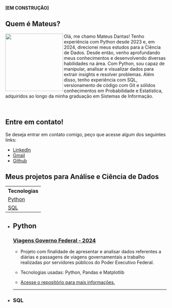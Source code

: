 **[EM CONSTRUÇÃO]**

## Quem é Mateus?
<img src="assets/perfil.png" width="180" align="left"> 

<p>Olá, me chamo Mateus Dantas! Tenho experiência com Python desde 2023 e, em 2024, direcionei meus estudos para a Ciência de Dados. Desde então, venho aprofundando meus conhecimentos e desenvolvendo diversas habilidades na área. Com Python, sou capaz de manipular, analisar e visualizar dados para extrair insights e resolver problemas. Além disso, tenho experiência com SQL, versionamento de código com Git e sólidos conhecimentos em Probabilidade e Estatística, adquiridos ao longo da minha graduação em Sistemas de Informação.</p>
<br>

## Entre em contato!
<p>Se deseja entrar em contato comigo, peço que acesse algum dos seguintes links:</p>

* [LinkedIn](https://www.linkedin.com/in/mtzdantas/)
* [Gmail](mailto:mtzdantas@gmail.com)
* [Github](https://github.com/mtzdantas)

## Meus projetos para Análise e Ciência de Dados

<table>
  <tr>
    <th>
      Tecnologias
    </th>
  </tr>
  
  <tr>
    <td>
      <a href="#python">Python</a>
    </td>
  </tr>

  <tr>
    <td>
      <a href="#sql">SQL</a>
    </td>
  </tr>
</table>

* ## Python
  ### [**Viagens Governo Federal - 2024**](https://github.com/mtzdantas/viagens_gov2024)
  * <p>Projeto com finalidade de apresentar e analisar dados referentes a diárias e passagens de viagens governamentais a trabalho realizadas por servidores públicos do Poder Executivo Federal.</p>
  * <p>Tecnologias usadas: Python, Pandas e Matplotlib</p>
  * <a href="https://github.com/mtzdantas/viagens_gov2024" target="_blank">Acesse o repositório para mais informações.</a>
  ---
  
* ### SQL


